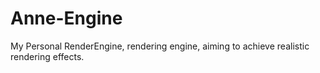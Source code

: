 # Anne-Engine
My Personal RenderEngine, rendering engine, aiming to achieve realistic rendering effects.
